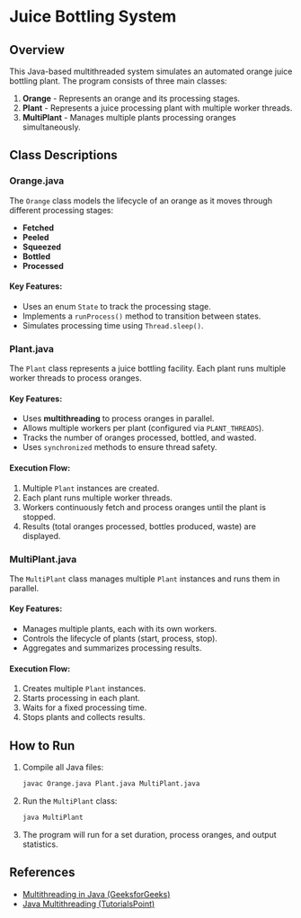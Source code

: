 # Juice Bottling System

## Overview
This Java-based multithreaded system simulates an automated orange juice bottling plant. The program consists of three main classes:

1. **Orange** - Represents an orange and its processing stages.
2. **Plant** - Represents a juice processing plant with multiple worker threads.
3. **MultiPlant** - Manages multiple plants processing oranges simultaneously.

## Class Descriptions

### Orange.java
The `Orange` class models the lifecycle of an orange as it moves through different processing stages:
- **Fetched** 
- **Peeled** 
- **Squeezed** 
- **Bottled**
- **Processed** 

#### Key Features:
- Uses an enum `State` to track the processing stage.
- Implements a `runProcess()` method to transition between states.
- Simulates processing time using `Thread.sleep()`.

### Plant.java
The `Plant` class represents a juice bottling facility. Each plant runs multiple worker threads to process oranges.

#### Key Features:
- Uses **multithreading** to process oranges in parallel.
- Allows multiple workers per plant (configured via `PLANT_THREADS`).
- Tracks the number of oranges processed, bottled, and wasted.
- Uses `synchronized` methods to ensure thread safety.

#### Execution Flow:
1. Multiple `Plant` instances are created.
2. Each plant runs multiple worker threads.
3. Workers continuously fetch and process oranges until the plant is stopped.
4. Results (total oranges processed, bottles produced, waste) are displayed.

### MultiPlant.java
The `MultiPlant` class manages multiple `Plant` instances and runs them in parallel.

#### Key Features:
- Manages multiple plants, each with its own workers.
- Controls the lifecycle of plants (start, process, stop).
- Aggregates and summarizes processing results.

#### Execution Flow:
1. Creates multiple `Plant` instances.
2. Starts processing in each plant.
3. Waits for a fixed processing time.
4. Stops plants and collects results.

## How to Run
1. Compile all Java files:
   ```sh
   javac Orange.java Plant.java MultiPlant.java
   ```
2. Run the `MultiPlant` class:
   ```sh
   java MultiPlant
   ```
3. The program will run for a set duration, process oranges, and output statistics.

## References
- [Multithreading in Java (GeeksforGeeks)](https://www.geeksforgeeks.org/multithreading-in-java/)
- [Java Multithreading (TutorialsPoint)](https://www.tutorialspoint.com/java/java_multithreading.htm)

